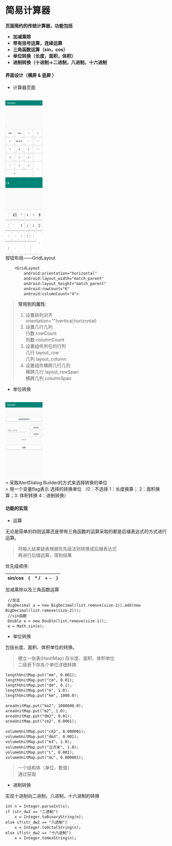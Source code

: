 # 简易计算器
**页面简约的传统计算器，功能包括**
* **加减乘除**
* **带有括号运算，连续运算**
* **三角函数运算（sin，cos）**
* **单位转换（长度，面积，体积）**
* **进制转换（十进制->二进制，八进制，十六进制**

#### 界面设计（横屏 & 竖屏 ）

- 计算器页面
<br>
<a href="url"><img src="./calc/calc1.jpg" align="center" height="240" width="116" ></a>
<br>
<a href="url"><img src="./calc/calc2.jpg" align="center" height="240" width="116" ></a>
<br>
按钮布局——GridLayout

```
    <GridLayout
        android:orientation="horizontal"
        android:layout_width="match_parent"
        android:layout_height="match_parent"
        android:rowCount="6"
        android:columnCount="4">
```
>  **常用到的属性:**
> 1. 设置排列对齐
    <br>orientation=""(vertical,horizontal)
> 2. 设置几行几列
    <br>行数 rowCount
    <br>列数 columnCount
> 3. 设置组件所在的行列
    <br>几行 layout_row
    <br>几列 layout_column
> 4. 设置组件横跨几行几列
    <br>横跨几行 layout_rowSpan
    <br>横跨几列 columnSpan

- 单位转换
<br>
<a href="url"><img src="./calc/calc3.jpg" align="center" height="240" width="116" ></a>
<br>
> 采取AlertDialog.Builder的方式来选择转换的单位<br>
> 用一个变量flag表示 选择的转换单位
（0：不选择 1：长度换算； 2：面积换算；3: 体积转换 4：进制转换）

#### 功能的实现

- 运算

无论是简单的四则运算还是带有三角函数的运算采取的都是后缀表达式的方式进行运算。

> 将输入结果链表根据优先级法则转换成后缀表达式<br>
> 再进行后缀运算，得到结果


优先级顺序:

sin/cos | ( | * / | + - | ) 
---|---|---|---|---

加减乘除以及三角函数运算

```
 //加法
 BigDecimal a = new BigDecimal(list.remove(size-2)).add(new BigDecimal(list.remove(size-2)));
 //sin函数
 Double e = new Double(list.remove(size-1));
 e = Math.sin(e);
```

- 单位转换

包括长度、面积、体积单位的转换。
> 建立一张表(HashMap) 存长度、面积、体积单位<br>
> 二级表下存各个单位详细转换

```
lengthUnitMap.put("mm", 0.001);
lengthUnitMap.put("cm", 0.01);
lengthUnitMap.put("dm", 0.1);
lengthUnitMap.put("m", 1.0);
lengthUnitMap.put("km", 1000.0);
		
areaUnitMap.put("km2", 1000000.0);
areaUnitMap.put("m2", 1.0);
areaUnitMap.put("dm2", 0.01);
areaUnitMap.put("cm2", 0.0001);
		
volumeUnitMap.put("cm3", 0.000001);
volumeUnitMap.put("dm3", 0.001);
volumeUnitMap.put("m3", 1.0);
volumeUnitMap.put("立方米", 1.0);
volumeUnitMap.put("L", 0.001);
volumeUnitMap.put("mL", 0.000001);
```
> 一个结构体（单位，数值）<br>
> 通过获取

- 进制转换

实现十进制向二进制，八进制，十六进制的转换


```
int n = Integer.parseInt(x);
if (str_dw2 == "二进制")
    x = Integer.toBinaryString(n);
else if(str_dw2 == "八进制")
    x = Integer.toOctalString(n);
else if(str_dw2 == "十六进制")
    x = Integer.toHexString(n);
```
